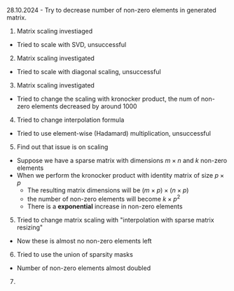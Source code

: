 28.10.2024 - Try to decrease number of non-zero elements in generated matrix.

1) Matrix scaling investiaged
- Tried to scale with SVD, unsuccessful

2) Matrix scaling investigated
- Tried to scale with diagonal scaling, unsuccessful

3) Matrix scaling investigated
- Tried to change the scaling with kronocker product, the num of non-zero elements decreased by around 1000

4) Tried to change interpolation formula
- Tried to use element-wise (Hadamard) multiplication, unsuccessful

5) Find out that issue is on scaling
- Suppose we have a sparse matrix with dimensions $m \times n$ and _k_ non-zero elements
- When we perform the kronocker product with identity matrix of size $p \times p$
    - The resulting matrix dimensions will be $(m \times p) \times (n \times p)$
    - the number of non-zero elements will become $k \times p^2$ 
    - There is a **exponential** increase in non-zero elements

5) Tried to change matrix scaling with "interpolation with sparse matrix resizing"
- Now these is almost no non-zero elements left

6) Tried to use the union of sparsity masks
- Number of non-zero elements almost doubled

7) 
